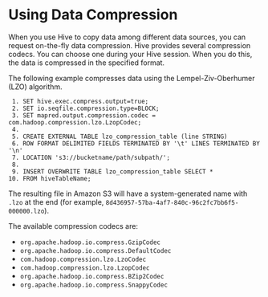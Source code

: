 # Using Data Compression<a name="EMRforDynamoDB.CopyingData.Compression"></a>

When you use Hive to copy data among different data sources, you can request on\-the\-fly data compression\. Hive provides several compression codecs\. You can choose one during your Hive session\. When you do this, the data is compressed in the specified format\. 

The following example compresses data using the Lempel\-Ziv\-Oberhumer \(LZO\) algorithm\. 

```
 1. SET hive.exec.compress.output=true;
 2. SET io.seqfile.compression.type=BLOCK;
 3. SET mapred.output.compression.codec = com.hadoop.compression.lzo.LzopCodec;
 4. 
 5. CREATE EXTERNAL TABLE lzo_compression_table (line STRING)
 6. ROW FORMAT DELIMITED FIELDS TERMINATED BY '\t' LINES TERMINATED BY '\n'
 7. LOCATION 's3://bucketname/path/subpath/';
 8. 
 9. INSERT OVERWRITE TABLE lzo_compression_table SELECT *
10. FROM hiveTableName;
```

The resulting file in Amazon S3 will have a system\-generated name with `.lzo` at the end \(for example, `8d436957-57ba-4af7-840c-96c2fc7bb6f5-000000.lzo`\)\.

The available compression codecs are:
+ `org.apache.hadoop.io.compress.GzipCodec`
+ `org.apache.hadoop.io.compress.DefaultCodec`
+ `com.hadoop.compression.lzo.LzoCodec`
+ `com.hadoop.compression.lzo.LzopCodec`
+ `org.apache.hadoop.io.compress.BZip2Codec`
+ `org.apache.hadoop.io.compress.SnappyCodec`